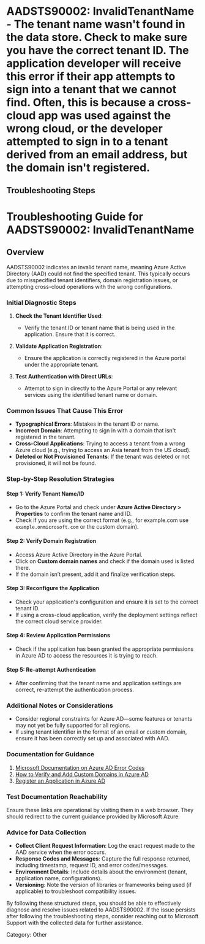 # AADSTS90002: InvalidTenantName - The tenant name wasn't found in the data store. Check to make sure you have the correct tenant ID. The application developer will receive this error if their app attempts to sign into a tenant that we cannot find. Often, this is because a cross-cloud app was used against the wrong cloud, or the developer attempted to sign in to a tenant derived from an email address, but the domain isn't registered.


## Troubleshooting Steps
# Troubleshooting Guide for AADSTS90002: InvalidTenantName

## Overview
AADSTS90002 indicates an invalid tenant name, meaning Azure Active Directory (AAD) could not find the specified tenant. This typically occurs due to misspecified tenant identifiers, domain registration issues, or attempting cross-cloud operations with the wrong configurations.

### Initial Diagnostic Steps
1. **Check the Tenant Identifier Used**:
   - Verify the tenant ID or tenant name that is being used in the application. Ensure that it is correct.

2. **Validate Application Registration**:
   - Ensure the application is correctly registered in the Azure portal under the appropriate tenant.

3. **Test Authentication with Direct URLs**:
   - Attempt to sign in directly to the Azure Portal or any relevant services using the identified tenant name or domain.

### Common Issues That Cause This Error
- **Typographical Errors**: Mistakes in the tenant ID or name.
- **Incorrect Domain**: Attempting to sign in with a domain that isn't registered in the tenant.
- **Cross-Cloud Applications**: Trying to access a tenant from a wrong Azure cloud (e.g., trying to access an Asia tenant from the US cloud).
- **Deleted or Not Provisioned Tenants**: If the tenant was deleted or not provisioned, it will not be found.

### Step-by-Step Resolution Strategies

#### Step 1: Verify Tenant Name/ID
- Go to the Azure Portal and check under **Azure Active Directory > Properties** to confirm the tenant name and ID.
- Check if you are using the correct format (e.g., for example.com use `example.onmicrosoft.com` or the custom domain).

#### Step 2: Verify Domain Registration
- Access Azure Active Directory in the Azure Portal.
- Click on **Custom domain names** and check if the domain used is listed there.
- If the domain isn’t present, add it and finalize verification steps.

#### Step 3: Reconfigure the Application
- Check your application's configuration and ensure it is set to the correct tenant ID.
- If using a cross-cloud application, verify the deployment settings reflect the correct cloud service provider.

#### Step 4: Review Application Permissions
- Check if the application has been granted the appropriate permissions in Azure AD to access the resources it is trying to reach.
  
#### Step 5: Re-attempt Authentication
- After confirming that the tenant name and application settings are correct, re-attempt the authentication process.

### Additional Notes or Considerations
- Consider regional constraints for Azure AD—some features or tenants may not yet be fully supported for all regions.
- If using tenant identifier in the format of an email or custom domain, ensure it has been correctly set up and associated with AAD.

### Documentation for Guidance
1. [Microsoft Documentation on Azure AD Error Codes](https://docs.microsoft.com/en-us/azure/active-directory/develop/reference-tenant-ids)
2. [How to Verify and Add Custom Domains in Azure AD](https://docs.microsoft.com/en-us/azure/active-directory/fundamentals/add-custom-domain)
3. [Register an Application in Azure AD](https://docs.microsoft.com/en-us/azure/active-directory/develop/quickstart-register-app)

### Test Documentation Reachability
Ensure these links are operational by visiting them in a web browser. They should redirect to the current guidance provided by Microsoft Azure.

### Advice for Data Collection
- **Collect Client Request Information**: Log the exact request made to the AAD service when the error occurs.
- **Response Codes and Messages**: Capture the full response returned, including timestamp, request ID, and error codes/messages.
- **Environment Details**: Include details about the environment (tenant, application name, configurations).
- **Versioning**: Note the version of libraries or frameworks being used (if applicable) to troubleshoot compatibility issues.

By following these structured steps, you should be able to effectively diagnose and resolve issues related to AADSTS90002. If the issue persists after following the troubleshooting steps, consider reaching out to Microsoft Support with the collected data for further assistance.

Category: Other